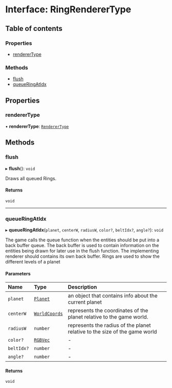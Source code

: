 # Interface: RingRendererType

## Table of contents

### Properties

- [rendererType](RingRendererType.md#renderertype)

### Methods

- [flush](RingRendererType.md#flush)
- [queueRingAtIdx](RingRendererType.md#queueringatidx)

## Properties

### rendererType

• **rendererType**: [`RendererType`](../README.md#renderertype)

## Methods

### flush

▸ **flush**(): `void`

Draws all queued Rings.

#### Returns

`void`

---

### queueRingAtIdx

▸ **queueRingAtIdx**(`planet`, `centerW`, `radiusW`, `color?`, `beltIdx?`, `angle?`): `void`

The game calls the queue function when the entities should be put into a back buffer queue.
The back buffer is used to contain information on the entities being drawn for later use in the flush function.
The implementing renderer should contains its own back buffer.
Rings are used to show the different levels of a planet

#### Parameters

| Name       | Type                                      | Description                                                                |
| :--------- | :---------------------------------------- | :------------------------------------------------------------------------- |
| `planet`   | [`Planet`](../README.md#planet)           | an object that contains info about the current planet                      |
| `centerW`  | [`WorldCoords`](../README.md#worldcoords) | represents the coordinates of the planet relative to the game world.       |
| `radiusW`  | `number`                                  | represents the radius of the planet relative to the size of the game world |
| `color?`   | [`RGBVec`](../README.md#rgbvec)           | -                                                                          |
| `beltIdx?` | `number`                                  | -                                                                          |
| `angle?`   | `number`                                  | -                                                                          |

#### Returns

`void`
